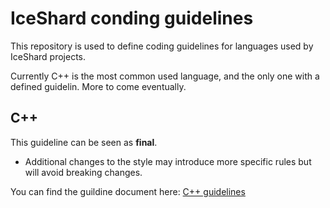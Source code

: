 # IceShard conding guidelines

This repository is used to define coding guidelines for languages used by IceShard projects.

Currently C++ is the most common used language, and the only one with a defined guidelin.
More to come eventually.

## C++

This guideline can be seen as **final**.
* Additional changes to the style may introduce more specific rules but will avoid breaking changes.

You can find the guildine document here: [C++ guidelines](./style_cxx.md)
 
